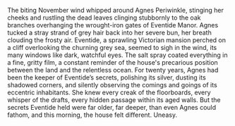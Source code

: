 The biting November wind whipped around Agnes Periwinkle, stinging her cheeks and rustling the dead leaves clinging stubbornly to the oak branches overhanging the wrought-iron gates of Eventide Manor. Agnes tucked a stray strand of grey hair back into her severe bun, her breath clouding the frosty air. Eventide, a sprawling Victorian mansion perched on a cliff overlooking the churning grey sea, seemed to sigh in the wind, its many windows like dark, watchful eyes.  The salt spray coated everything in a fine, gritty film, a constant reminder of the house's precarious position between the land and the relentless ocean. For twenty years, Agnes had been the keeper of Eventide’s secrets, polishing its silver, dusting its shadowed corners, and silently observing the comings and goings of its eccentric inhabitants.  She knew every creak of the floorboards, every whisper of the drafts, every hidden passage within its aged walls.  But the secrets Eventide held were far older, far deeper, than even Agnes could fathom, and this morning, the house felt different.  Uneasy.
